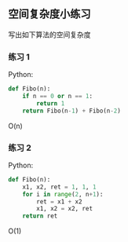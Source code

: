 ## 空间复杂度小练习

写出如下算法的空间复杂度

### 练习 1

  
Python:

```py
def Fibo(n):
    if n == 0 or n == 1:
        return 1
    return Fibo(n-1) + Fibo(n-2)
```

O\(n\)



### 练习 2

Python:

```py
def Fibo(n):
    x1, x2, ret = 1, 1, 1
    for i in range(2, n+1):
        ret = x1 + x2
        x1, x2 = x2, ret
    return ret
```

O\(1\)

